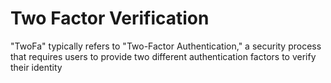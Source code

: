 # Two Factor Verification

"TwoFa" typically refers to "Two-Factor Authentication," a security process that requires users to provide two different authentication factors to verify their identity
